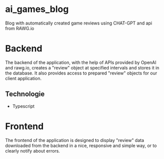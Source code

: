 # ai_games_blog
Blog with automatically created game reviews using CHAT-GPT and api from RAWG.io
# Backend
The backend of the application, with the help of APIs provided by OpenAI and rawg.io, creates a "review" object at specified intervals and stores it in the database.
It also provides access to prepared "review" objects for our client application.
## Technologie
- Typescript
# Frontend
The frontend of the application is designed to display "review" data downloaded from the backend in a nice, responsive and simple way, or to clearly notify about errors.
